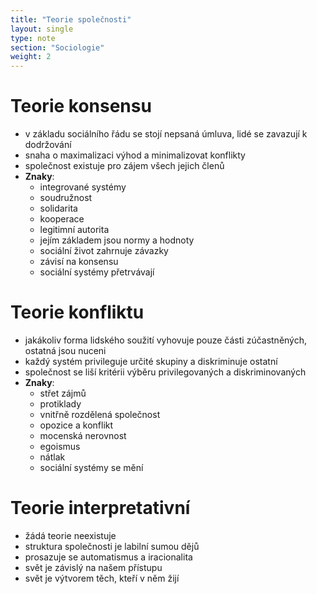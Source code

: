 ```yaml
---
title: "Teorie společnosti"
layout: single
type: note
section: "Sociologie"
weight: 2
---
```

# Teorie konsensu
- v základu sociálního řádu se stojí nepsaná úmluva, lidé se zavazují k dodržování
- snaha o maximalizaci výhod a minimalizovat konflikty
- společnost existuje pro zájem všech jejich členů
- **Znaky**:
    - integrované systémy
    - soudružnost
    - solidarita
    - kooperace
    - legitimní autorita
    - jejím základem jsou normy a hodnoty
    - sociální život zahrnuje závazky
    - závisí na konsensu
    - sociální systémy přetrvávají
# Teorie konfliktu
- jakákoliv forma lidského soužití vyhovuje pouze části zúčastněných, ostatná jsou nuceni
- každý systém privileguje určité skupiny a diskriminuje ostatní
- společnost se liší kritérii výběru privilegovaných a diskriminovaných
- **Znaky**:
    - střet zájmů
    - protiklady
    - vnitřně rozdělená společnost
    - opozice a konflikt
    - mocenská nerovnost
    - egoismus
    - nátlak
    - sociální systémy se mění
# Teorie interpretativní
- žádá teorie neexistuje
- struktura společnosti je labilní sumou dějů
- prosazuje se automatismus a iracionalita
- svět je závislý na našem přístupu
- svět je výtvorem těch, kteří v něm žijí